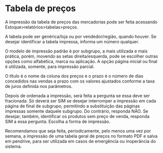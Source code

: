 # Tabela de preços
A impressão da tabela de preços das mercadorias pode ser feita acessando Estoque>relatórios>tabelas>preços.

A tabela pode ser genérica/loja ou por vendedor/região, quando houver. Se desejar identificar a tabela impressa, informa um número qualquer.

O modelo de impressão padrão é por subgrupo, a mais utilizada e mais prática,  porém, movendo as setas direita/esquerda, pode se escolher outras opções como alfabética, marca ou aplicação. A opção página inicial ou final é utilizada, somente, para impressão parcial.

O título é o nome da coluna dos preços e o prazo é o número de dias concedidos nas vendas a prazo com os valores ajustados conforme a taxa de juros definida nos parâmetros.

Depois de ordenada a impressão, será feita a pergunta se essa deve ser fracionada. Só deverá ser SIM se desejar interromper a impressão em cada página de final de subgrupo, permitindo a substituição das páginas impressas somente daquele subgrupo. Do contrário, responda NÃO. Se desejar, também, identificar os produtos sem preço de venda, responda SIM a essa pergunta. Escolha a forma de impressão.

Recomendamos que seja feita, periodicamente, pelo menos uma vez por semana, a impressão de uma tabela geral de preços no formato PDF e salva em pendrive, para ser utilizada em casos de emergência ou inoperância do sistema.